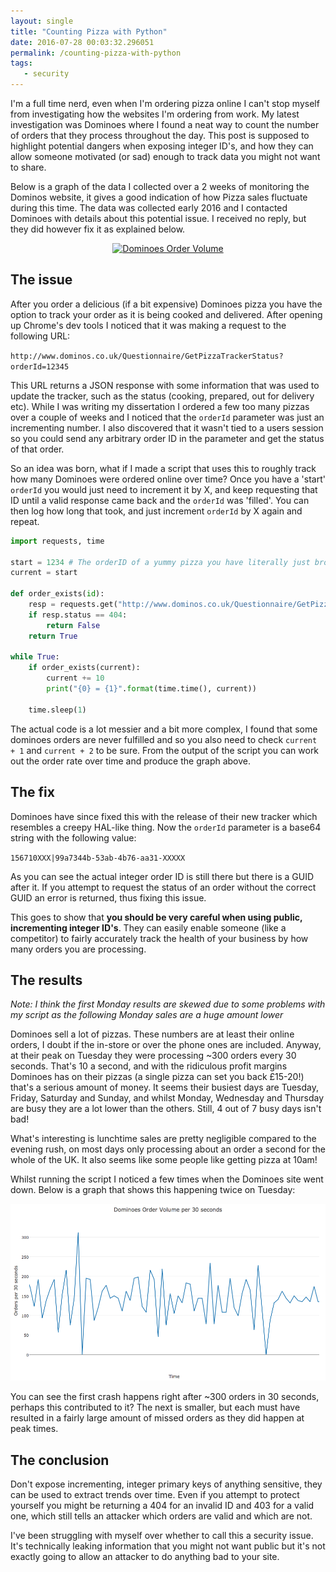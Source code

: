 ```yaml
---
layout: single
title: "Counting Pizza with Python"
date: 2016-07-28 00:03:32.296051
permalink: /counting-pizza-with-python
tags:
   - security
---
```


I'm a full time nerd, even when I'm ordering pizza online I can't stop myself from investigating how the websites I'm ordering from work. My latest investigation was Dominoes where I found a neat way to count the number of orders that they process throughout the day. This post is supposed to highlight potential dangers when exposing integer ID's, and how they can allow someone motivated (or sad) enough to track data you might not want to share.

Below is a graph of the data I collected over a 2 weeks of monitoring the Dominos website, it gives a good indication of how Pizza sales fluctuate during this time. The data was collected early 2016 and I contacted Dominoes with details about this potential issue. I received no reply, but they did however fix it as explained below.

<div>
    <a href="https://plot.ly/~tomd324/11/" target="_blank" title="Dominoes Order Volume" style="display: block; text-align: center;"><img src="https://plot.ly/~tomd324/11.png" alt="Dominoes Order Volume" style="max-width: 100%;width: 936px;"  width="936" onerror="this.onerror=null;this.src='https://plot.ly/404.png';" /></a>
    <script data-plotly="tomd324:11"  src="https://plot.ly/embed.js" async></script>
</div>

## The issue

After you order a delicious (if a bit expensive) Dominoes pizza you have the option to track your order as it is being cooked and delivered. After opening up Chrome's dev tools I noticed that it was making a request to the following URL:

`http://www.dominos.co.uk/Questionnaire/GetPizzaTrackerStatus?orderId=12345`

This URL returns a JSON response with some information that was used to update the tracker, such as the status (cooking, prepared, out for delivery etc). While I was writing my dissertation I ordered a few too many pizzas over a couple of weeks and I noticed that the `orderId` parameter was just an incrementing number. I also discovered that it wasn't tied to a users session so you could send any arbitrary order ID in the parameter and get the status of that order.

So an idea was born, what if I made a script that uses this to roughly track how many Dominoes were ordered online over time? Once you have a 'start' `orderId` you would just need to increment it by X, and keep requesting that ID until a valid response came back and the `orderId` was 'filled'. You can then log how long that took, and just increment `orderId` by X again and repeat.

```python
import requests, time

start = 1234 # The orderID of a yummy pizza you have literally just brought
current = start

def order_exists(id):
    resp = requests.get("http://www.dominos.co.uk/Questionnaire/GetPizzaTrackerStatus?orderId={0}".format(id))
    if resp.status == 404:
        return False
    return True

while True:
    if order_exists(current):
        current += 10
        print("{0} = {1}".format(time.time(), current))

    time.sleep(1)
```

The actual code is a lot messier and a bit more complex, I found that some dominoes orders are never fulfilled and so you also need to check `current + 1` and `current + 2` to be sure. From the output of the script you can work out the order rate over time and produce the graph above.

## The fix

Dominoes have since fixed this with the release of their new tracker which resembles a creepy HAL-like thing. Now the `orderId` parameter is a base64 string with the following value:

`156710XXX|99a7344b-53ab-4b76-aa31-XXXXX`

As you can see the actual integer order ID is still there but there is a GUID after it. If you attempt to request the status of an order without the correct GUID an error is returned, thus fixing this issue.

This goes to show that **you should be very careful when using public, incrementing integer ID's**. They can easily enable someone (like a competitor) to fairly accurately track the health of your business by how many orders you are processing.

## The results

*Note: I think the first Monday results are skewed due to some problems with my script as the following Monday sales are a huge amount lower*

Dominoes sell a lot of pizzas. These numbers are at least their online orders, I doubt if the in-store or over the phone ones are included. Anyway, at their peak on Tuesday they were processing ~300 orders every 30 seconds. That's 10 a second, and with the ridiculous profit margins Dominoes has on their pizzas (a single pizza can set you back £15-20!) that's a serious amount of money. It seems their busiest days are Tuesday, Friday, Saturday and Sunday, and whilst Monday, Wednesday and Thursday are busy they are a lot lower than the others. Still, 4 out of 7 busy days isn't bad!

What's interesting is lunchtime sales are pretty negligible compared to the evening rush, on most days only processing about an order a second for the whole of the UK. It also seems like some people like getting pizza at 10am!

Whilst running the script I noticed a few times when the Dominoes site went down. Below is a graph that shows this happening twice on Tuesday:

![](./newplot_DE6NJRD7.png)

You can see the first crash happens right after ~300 orders in 30 seconds, perhaps this contributed to it? The next is smaller, but each must have resulted in a fairly large amount of missed orders as they did happen at peak times.

## The conclusion

Don't expose incrementing, integer primary keys of anything sensitive, they can be used to extract trends over time. Even if you attempt to protect yourself you might be returning a 404 for an invalid ID and 403 for a valid one, which still tells an attacker which orders are valid and which are not.

I've been struggling with myself over whether to call this a security issue. It's technically leaking information that you might not want public but it's not exactly going to allow an attacker to do anything bad to your site.
    